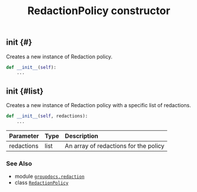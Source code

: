 ﻿---
title: RedactionPolicy constructor
second_title: GroupDocs.Redaction for Python via .NET API References
description: 
type: docs
url: /python-net/groupdocs.redaction/redactionpolicy/__init__/
is_root: false
weight: 10
---

## __init__ {#}

Creates a new instance of Redaction policy.



```python
def __init__(self):
    ...
```




## __init__ {#list}

Creates a new instance of Redaction policy with a specific list of redactions.



```python
def __init__(self, redactions):
    ...
```


| Parameter | Type | Description |
| :- | :- | :- |
| redactions | list | An array of redactions for the policy |



### See Also
* module [`groupdocs.redaction`](../../)
* class [`RedactionPolicy`](/redaction/python-net/groupdocs.redaction/redactionpolicy)
